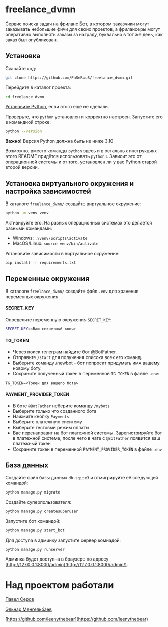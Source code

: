 # freelance_dvmn
Сервис поиска задач на фриланс
Бот, в котором заказчики могут заказывать небольшие фичи для своих проектов, а фрилансеры могут оперативно выполнять заказы за награду, 
буквально в тот же день, как заказ был опубликован.

## Установка
Скачайте код:
```sh
git clone https://github.com/PaSeRouS/freelance_dvmn.git
```

Перейдите в каталог проекта:
```sh
cd freelance_dvmn
```

[Установите Python](https://www.python.org/), если этого ещё не сделали.

Проверьте, что `python` установлен и корректно настроен. Запустите его в командной строке:
```sh
python --version
```
**Важно!** Версия Python должна быть не ниже 3.10

Возможно, вместо команды `python` здесь и в остальных инструкциях этого README придётся использовать `python3`.
Зависит это от операционной системы и от того, установлен ли у вас Python старой второй версии.

## Установка виртуального окружения и настройка зависимостей
В каталоге `freelance_dvmn/` создайте виртуальное окружение:
```sh
python -m venv venv
```
Активируйте его. На разных операционных системах это делается разными командами:

- Windows: `.\venv\Scripts\activate`
- MacOS/Linux: `source venv/bin/activate`


Установите зависимости в виртуальное окружение:
```sh
pip install -r requirements.txt
```
## Переменные окружения
В каталоге `freelance_dvmn/` создайте файл `.env` для хранения переменных окружения
#### SECRET_KEY
Определите переменную окружения `SECRET_KEY`:
```sh
SECRET_KEY=<Ваш секретный ключ>
```
#### TG_TOKEN
* Через поиск телеграм найдите бот @BotFather. 
* Отправьте `/start` для получения списока всех его команд.
* Выберите команду /newbot - бот попросит придумать имя вашему новому боту. 
* Сохраните полученный токен в переменной `TG_TOKEN` в файле `.env`:

```
TG_TOKEN=<Токен для вашего бота>
```

#### PAYMENT_PROVIDER_TOKEN
* В боте `@BotFather` неберите команду `/mybots`
* Выберите только что созданного бота
* Нажмите кнопку `Payments`
* Выберите платежную сиситему
* Выберите тестовый режим оплаты
* Вас перенаправит на бот платежной системы. 
Зарегистрируйте бот в платежной системе, после чего в чате с `@BotFather` появится ваш платежный токен
* Сохраните токен в переменной `PAYMENT_PROVIDER_TOKEN` в файле `.env`

## База данных
Создайте файл базы данных `db.sqite3` и отмигрируйте её следующей командой:

```sh
python manage.py migrate
```

Создайте суперпользователя:
```
python manage.py createsuperuser
```

Запустите бот командой:

```sh
python manage.py start_bot
```

Для доступа в админку запустите сервер комнадой:
```
python manage.py runserver
```
Админка будет доступна в браузере по адресу [http://127.0.0.1:8000/admin](http://127.0.0.1:8000/admin/).

# Над проектом работали
[Павел Серов](https://github.com/PaSeRouS)

[Эльнар Менгельбаев](https://github.com/elnarmen)

[https://github.com/leenythebear](https://github.com/leenythebear)

